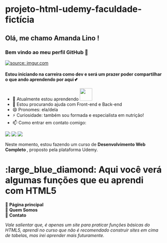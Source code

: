 # projeto-html-udemy-faculdade-fictícia
## Olá, me chamo Amanda Lino ! 
### Bem vindo ao meu perfil GitHub 👋
<a href="https://imgur.com/ykzOepk"><img src="https://i.imgur.com/ykzOepk.jpg" title="source: imgur.com" /></a>
#### Estou iniciando na carreira como dev e será um prazer poder compartilhar o que ando aprendendo por aqui	💕
- 🌱 Atualmente estou aprendendo <img src="https://cdn.jsdelivr.net/gh/devicons/devicon/icons/java/java-original.svg" width="40" height="40"/> 
- 🤔 Estou procurando ajuda com Front-end e Back-end
- 😄 Pronomes: ela/dela
- ⚡ Curiosidade: também sou formada e especialista em nutrição!
- 📫 Como entrar em contato comigo: 
<div>
<a href="https://www.instagram.com/amandalino.devnutri/" target="_blank"><img src="https://img.shields.io/badge/-Instagram-%23E4405F?style=for-the-badge&logo=instagram&logoColor=white" target="_blank"></a>
<a href = "mailto:amanda-lol@hotmail.com"><img src="https://img.shields.io/badge/Hotmail-D14836?style=for-the-badge&logo=gmail&logoColor=white" target="_blank"></a>
<a href="https://www.linkedin.com/in/amanda-paiva-lino-1bbb0189/" target="_blank"><img src="https://img.shields.io/badge/-LinkedIn-%230077B5?style=for-the-badge&logo=linkedin&logoColor=white" target="_blank"></a>   
</div>

Neste momento, estou fazendo um curso de <b> Desenvolvimento Web Completo </b>, proposto pela plataforma Udemy.

<h1><b> :large_blue_diamond: Aqui você verá algumas funções que eu aprendi com HTML5 </b></h1>


:small_blue_diamond: <b>Página principal</b> <br>
:small_blue_diamond: <b>Quem Somos</b>  <br>
:small_blue_diamond: <b>Contato</b>  <br>

<em>Vale salientar que, é apenas um site para praticar funções básicas do HTML5, aprendi no curso que não é recomendado construir sites em cima de tabelas, mas irei aprender mais futuramente.</em>
